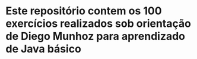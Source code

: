 # Este repositório contem os 100 exercícios realizados sob orientação de Diego Munhoz para aprendizado de Java básico
